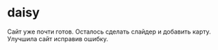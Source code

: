 # daisy

Сайт уже почти готов. Осталось сделать слайдер и добавить карту.
Улучшила сайт исправив ошибку.

